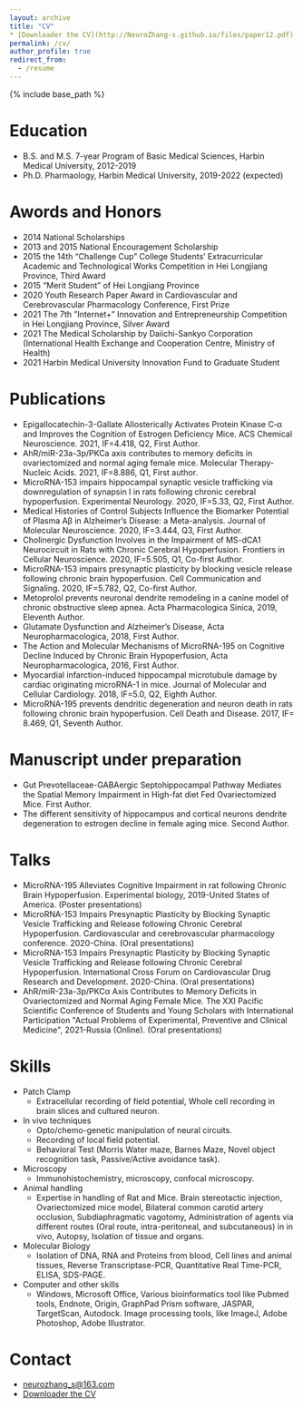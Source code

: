 ```yaml
---
layout: archive
title: "CV"
* [Downloader the CV](http://NeuroZhang-s.github.io/files/paper12.pdf)
permalink: /cv/
author_profile: true
redirect_from:
  - /resume
---
```


{% include base_path %}

Education
======
* B.S. and M.S. 7-year Program of Basic Medical Sciences, Harbin Medical University, 2012-2019
* Ph.D. Pharmaology, Harbin Medical University, 2019-2022 (expected)

Awords and Honors
======
* 2014 National Scholarships
* 2013 and 2015 National Encouragement Scholarship
* 2015 the 14th “Challenge Cup” College Students’ Extracurricular Academic and Technological Works Competition in Hei Longjiang Province, Third Award
* 2015 “Merit Student” of Hei Longjiang Province
* 2020 Youth Research Paper Award in Cardiovascular and Cerebrovascular Pharmacology Conference, First Prize
* 2021 The 7th ”Internet+” Innovation and Entrepreneurship Competition in Hei Longjiang Province, Silver Award
* 2021 The Medical Scholarship by Daiichi-Sankyo Corporation (International Health Exchange and Cooperation Centre, Ministry of Health)
* 2021 Harbin Medical University Innovation Fund to Graduate Student

Publications
======
* Epigallocatechin-3-Gallate Allosterically Activates Protein Kinase C‑α and Improves the Cognition of Estrogen Deficiency Mice. ACS Chemical Neuroscience. 2021, IF=4.418, Q2, First Author.
* AhR/miR-23a-3p/PKCa axis contributes to memory deficits in ovariectomized and normal aging female mice. Molecular Therapy-Nucleic Acids. 2021, IF=8.886, Q1, First author.
* MicroRNA-153 impairs hippocampal synaptic vesicle trafficking via downregulation of synapsin I in rats following chronic cerebral hypoperfusion. Experimental Neurology. 2020, IF=5.33, Q2, First Author.
* Medical Histories of Control Subjects Influence the Biomarker Potential of Plasma Aβ in Alzheimer’s Disease: a Meta-analysis. Journal of Molecular Neuroscience. 2020, IF=3.444, Q3, First Author.
* Cholinergic Dysfunction Involves in the Impairment of MS-dCA1 Neurocircuit in Rats with Chronic Cerebral Hypoperfusion. Frontiers in Cellular Neuroscience. 2020, IF=5.505, Q1, Co-first Author.
* MicroRNA-153 impairs presynaptic plasticity by blocking vesicle release following chronic brain hypoperfusion. Cell Communication and Signaling. 2020, IF=5.782, Q2, Co-first Author.
* Metoprolol prevents neuronal dendrite remodeling in a canine model of chronic obstructive sleep apnea. Acta Pharmacologica Sinica, 2019, Eleventh Author.
* Glutamate Dysfunction and Alzheimer’s Disease, Acta Neuropharmacologica, 2018, First Author.
* The Action and Molecular Mechanisms of MicroRNA-195 on Cognitive Decline Induced by Chronic Brain Hypoperfusion, Acta Neuropharmacologica, 2016, First Author.
* Myocardial infarction-induced hippocampal microtubule damage by cardiac originating microRNA-1 in mice. Journal of Molecular and Cellular Cardiology. 2018, IF=5.0, Q2, Eighth Author.
* MicroRNA-195 prevents dendritic degeneration and neuron death in rats following chronic brain hypoperfusion. Cell Death and Disease. 2017, IF= 8.469, Q1, Seventh Author.

Manuscript under preparation
======
* Gut Prevotellaceae-GABAergic Septohippocampal Pathway Mediates the Spatial Memory Impairment in High-fat diet Fed Ovariectomized Mice. First Author.
* The different sensitivity of hippocampus and cortical neurons dendrite degeneration to estrogen decline in female aging mice. Second Author.

Talks
======
* MicroRNA-195 Alleviates Cognitive Impairment in rat following Chronic Brain Hypoperfusion. Experimental biology, 2019-United States of America. (Poster presentations)
* MicroRNA-153 Impairs Presynaptic Plasticity by Blocking Synaptic Vesicle Trafficking and Release following Chronic Cerebral Hypoperfusion. Cardiovascular and cerebrovascular pharmacology conference. 2020-China. (Oral presentations)
* MicroRNA-153 Impairs Presynaptic Plasticity by Blocking Synaptic Vesicle Trafficking and Release following Chronic Cerebral Hypoperfusion. International Cross Forum on Cardiovascular Drug Research and Development. 2020-China. (Oral presentations)
* AhR/miR-23a-3p/PKCα Axis Contributes to Memory Deficits in Ovariectomized and Normal Aging Female Mice. The XXI Pacific Scientific Conference of Students and Young Scholars with International Participation "Actual Problems of Experimental, Preventive and Clinical Medicine", 2021-Russia (Online). (Oral presentations)

Skills
======
* Patch Clamp
  * Extracellular recording of field potential, Whole cell recording in brain slices and cultured neuron.
* In vivo techniques
  * Opto/chemo-genetic manipulation of neural circuits.
  * Recording of local field potential.
  * Behavioral Test (Morris Water maze, Barnes Maze, Novel object recognition task, Passive/Active avoidance task).
* Microscopy
  *  Immunohistochemistry, microscopy, confocal microscopy.
* Animal handling
  *  Expertise in handling of Rat and Mice. Brain stereotactic injection, Ovariectomized mice model, Bilateral common carotid artery occlusion, Subdiaphragmatic vagotomy, Administration of agents via different routes (Oral route, intra-peritoneal, and subcutaneous) in in vivo, Autopsy, Isolation of tissue and organs.
* Molecular Biology
  *  Isolation of DNA, RNA and Proteins from blood, Cell lines and animal tissues, Reverse Transcriptase-PCR, Quantitative Real Time-PCR, ELISA, SDS-PAGE.
* Computer and other skills
  *  Windows, Microsoft Office, Various bioinformatics tool like Pubmed tools, Endnote, Origin, GraphPad Prism software, JASPAR, TargetScan, Autodock. Image processing tools, like ImageJ, Adobe Photoshop, Adobe Illustrator.
  
Contact
======
* neurozhang_s@163.com
* [Downloader the CV](http://NeuroZhang-s.github.io/files/paper12.pdf)
